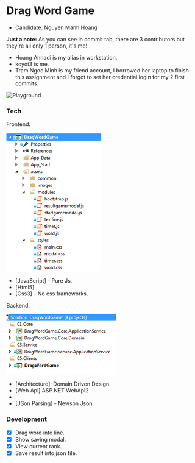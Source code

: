 # Drag Word Game

- Candidate: Nguyen Manh Hoang 

**Just a note:** As you can see in commit tab, there are 3 contributors but they're all only 1 person, it's me! 

  - Hoang Annadi is my alias in workstation.
  - koyot3 is me.
  - Tram Ngoc Minh is my friend account, I borrowed her laptop to finish this assignment and I forgot to set her credential login for my 2 first commits.

![Playground](DragWordGame.gif)

### Tech

Frontend:

![Playground](frontend.png)

* [JavaScript] - Pure Js.
* [Html5].
* [Css3] - No css frameworks.

Backend:

![Playground](backend.png)

* [Architecture]: Domain Driven Design.
* [Web Api] ASP.NET WebApi2
* [DI]: Autofac 
* [JSon Parsing] - Newson Json

### Development
- [x] Drag word into line.
- [x] Show saving modal.
- [x] View current rank.
- [x] Save result into json file.